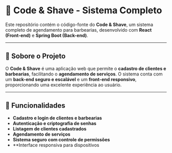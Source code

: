 # 💈 **Code & Shave - Sistema Completo**

Este repositório contém o código-fonte do **Code & Shave**, um sistema completo de agendamento para barbearias, desenvolvido com **React (Front-end)** e **Spring Boot (Back-end)**.

---

## 📌 **Sobore o Projeto**

O **Code & Shave** é uma aplicação web que permite o **cadastro de clientes e barbearias**, facilitando o **agendamento de serviços**. O sistema conta com um **back-end seguro e escalável** e um **front-end responsivo**, proporcionando uma excelente experiência ao usuário.

---

## 🚀 **Funcionalidades**

- **Cadastro e login de clientes e barbearias**
- **Autenticação e criptografia de senhas**
- **Listagem de clientes cadastrados**
- **Agendamento de serviços**
- **Sistema seguro com controle de permissões**
- **Interface responsiva para dispositivos
